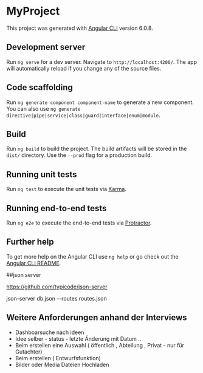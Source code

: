 # MyProject

This project was generated with [Angular CLI](https://github.com/angular/angular-cli) version 6.0.8.

## Development server

Run `ng serve` for a dev server. Navigate to `http://localhost:4200/`. The app will automatically reload if you change any of the source files.

## Code scaffolding

Run `ng generate component component-name` to generate a new component. You can also use `ng generate directive|pipe|service|class|guard|interface|enum|module`.

## Build

Run `ng build` to build the project. The build artifacts will be stored in the `dist/` directory. Use the `--prod` flag for a production build.

## Running unit tests

Run `ng test` to execute the unit tests via [Karma](https://karma-runner.github.io).

## Running end-to-end tests

Run `ng e2e` to execute the end-to-end tests via [Protractor](http://www.protractortest.org/).

## Further help

To get more help on the Angular CLI use `ng help` or go check out the [Angular CLI README](https://github.com/angular/angular-cli/blob/master/README.md).

##json server

https://github.com/typicode/json-server

json-server db.json --routes routes.json


## Weitere Anforderungen anhand der Interviews

* Dashboarsuche nach ideen 
* Idee selber - status - letzte Änderung mit Datum ..
* Beim erstellen eine Auswahl ( öffentlich , Abteilung , Privat - nur für Gutachter)
* Beim erstellen ( Entwurfsfunktion)
* Bilder oder Media Dateien Hochladen 

